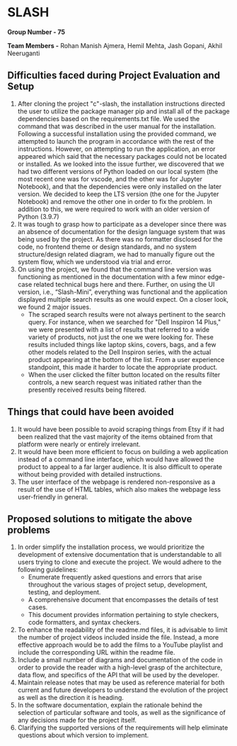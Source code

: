 # SLASH
**Group Number - 75**

**Team Members -** 
Rohan Manish Ajmera, Hemil Mehta, Jash Gopani, Akhil Neeruganti

## Difficulties faced during Project Evaluation and Setup
1. After cloning the project "c"-slash, the installation instructions directed the user to utilize the package manager pip and install all of the package dependencies based on the requirements.txt file. We used the command that was described in the user manual for the installation. Following a successful installation using the provided command, we attempted to launch the program in accordance with the rest of the instructions. However, on attempting to run the application, an error appeared which said that the necessary packages could not be located or installed. As we looked into the issue further, we discovered that we had two different versions of Python loaded on our local system (the most recent one was for vscode, and the other was for Jupyter Notebook), and that the dependencies were only installed on the later version. We decided to keep the LTS version (the one for the Jupyter Notebook) and remove the other one in order to fix the problem. In addition to this, we were required to work with an older version of Python (3.9.7)
2. It was tough to grasp how to participate as a developer since there was an absence of documentation for the design language system that was being used by the project. As there was no formatter disclosed for the code, no frontend theme or design standards, and no system structure/design related diagram, we had to manually figure out the system flow, which we understood via trial and error.
3. On using the project, we found that the command line version was functioning as mentioned in the documentation with a few minor edge-case related technical bugs here and there. Further, on using the UI version, i.e., “Slash-Mini”, everything was functional and the application displayed multiple search results as one would expect. On a closer look, we found 2 major issues.
   * The scraped search results were not always pertinent to the search query. For instance, when we searched for "Dell Inspiron 14 Plus," we were presented with a list of results that referred to a wide variety of products, not just the one we were looking for. These results included things like laptop skins, covers, bags, and a few other models related to the Dell Inspiron series, with the actual product appearing at the bottom of the list. From a user experience standpoint, this made it harder to locate the appropriate product.
   * When the user clicked the filter button located on the results filter controls, a new search request was initiated rather than the presently received results being filtered.

## Things that could have been avoided 
1. It would have been possible to avoid scraping things from Etsy if it had been realized that the vast majority of the items obtained from that platform were nearly or entirely irrelevant.
2. It would have been more efficient to focus on building a web application instead of a command line interface, which would have allowed the product to appeal to a far larger audience. It is also difficult to operate without being provided with detailed instructions.
3. The user interface of the webpage is rendered non-responsive as a result of the use of HTML tables, which also makes the webpage less user-friendly in general. 

## Proposed solutions to mitigate the above problems
1. In order simplify the installation process, we would prioritize the development of extensive documentation that is understandable to all users trying to clone and execute the project. We would adhere to the following guidelines:
    * Enumerate frequently asked questions and errors that arise throughout the various stages of project setup, development, testing, and deployment.
    * A comprehensive document that encompasses the details of test cases.
    * This document provides information pertaining to style checkers, code formatters, and syntax checkers.
2. To enhance the readability of the readme.md files, it is advisable to limit the number of project videos included inside the file. Instead, a more effective approach would be to add the films to a YouTube playlist and include the corresponding URL within the readme file. 
3. Include a small number of diagrams and documentation of the code in order to provide the reader with a high-level grasp of the architecture, data flow, and specifics of the API that will be used by the developer.
4. Maintain release notes that may be used as reference material for both current and future developers to understand the evolution of the project as well as the direction it is heading.
5. In the software documentation, explain the rationale behind the selection of particular software and tools, as well as the significance of any decisions made for the project itself.
6. Clarifying the supported versions of the requirements will help eliminate questions about which version to implement.
